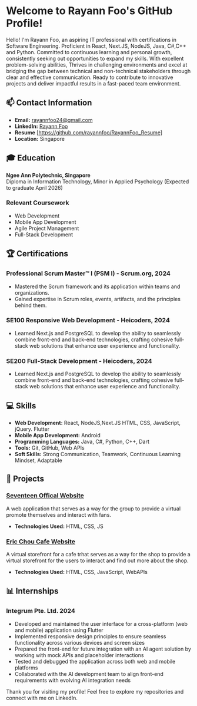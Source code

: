 # Welcome to Rayann Foo's GitHub Profile!

Hello! I'm Rayann Foo, an aspiring IT professional with certifications in Software Engineering. Proficient in React, Next.JS, NodeJS, Java, C#,C++ and Python. Committed to continuous learning and personal growth, consistently seeking out opportunities to expand my skills. With excellent problem-solving abilities, Thrives in challenging environments and excel at bridging the gap between technical and non-technical stakeholders through clear and effective communication. Ready to contribute to innovative projects and deliver impactful results in a fast-paced team environment.

## 📫 Contact Information
- **Email:** [rayannfoo24@gmail.com](mailto:rayannfoo24@gmail.com)
- **LinkedIn:** [Rayann Foo](https://www.linkedin.com/in/rayannfoo/)
- **Resume** [https://github.com/rayannfoo/RayannFoo_Resume]
- **Location:** Singapore

## 🎓 Education
**Ngee Ann Polytechnic, Singapore**  
Diploma in Information Technology, Minor in Applied Psychology (Expected to graduate April 2026)
### Relevant Coursework
- Web Development
- Mobile App Development
- Agile Project Management
- Full-Stack Development

## 🏆 Certifications
### **Professional Scrum Master™ I (PSM I) - Scrum.org, 2024**
- Mastered the Scrum framework and its application within teams and organizations.
- Gained expertise in Scrum roles, events, artifacts, and the principles behind them.
### **SE100 Responsive Web Development - Heicoders, 2024**
-  Learned Next.js and PostgreSQL to develop the ability to seamlessly combine front-end and back-end technologies, crafting cohesive full-stack web solutions that enhance user experience and functionality.
### **SE200 Full-Stack Development - Heicoders, 2024**
-  Learned Next.js and PostgreSQL to develop the ability to seamlessly combine front-end and back-end technologies, crafting cohesive full-stack web solutions that enhance user experience and functionality.

## 💻 Skills
- **Web Development:** React, NodeJS,Next.JS HTML, CSS, JavaScript, jQuery. Flutter
- **Mobile App Development:** Android
- **Programming Languages:** Java, C#, Python, C++, Dart
- **Tools:** Git, GitHub, Web APIs
- **Soft Skills:** Strong Communication, Teamwork, Continuous Learning Mindset, Adaptable 

## 🚀 Projects
### [Seventeen Offical Website](https://rayannfoo.github.io/fed_asg1/)
A web application that serves as a way for the group to provide a virtual promote themselves and interact with fans.
- **Technologies Used:** HTML, CSS, JS

### [Eric Chou Cafe Website](https://sshiyy.github.io/fed-assignment-2/)
A virtual storefront for a cafe trhat serves as a way for the shop to provide a virtual storefront for the users to interact and find out more about the shop.
- **Technologies Used:** HTML, CSS, JavaScript, WebAPIs
  
## 📊 Internships
### Integrum Pte. Ltd. 2024
- Developed and maintained the user interface for a cross-platform (web and mobile) application using Flutter
- Implemented responsive design principles to ensure seamless functionality across various devices and screen sizes
- Prepared the front-end for future integration with an AI agent solution by working with mock APIs and placeholder
interactions
- Tested and debugged the application across both web and mobile platforms
- Collaborated with the AI development team to align front-end requirements with evolving AI integration needs

  
Thank you for visiting my profile! Feel free to explore my repositories and connect with me on LinkedIn.
